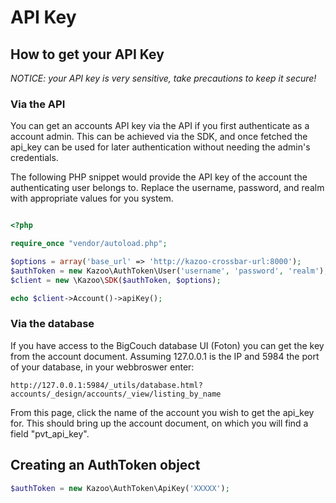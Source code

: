 # API Key

## How to get your API Key
_NOTICE: your API key is very sensitive, take precautions to keep it secure!_

### Via the API
You can get an accounts API key via the API if you first authenticate as a account admin.  This can be achieved via the SDK, and once fetched the api_key can be used for later authentication without needing the admin's credentials.

The following PHP snippet would provide the API key of the account the authenticating user belongs to.  Replace the username, password, and realm with appropriate values for you system.

```php

<?php

require_once "vendor/autoload.php";

$options = array('base_url' => 'http://kazoo-crossbar-url:8000');
$authToken = new Kazoo\AuthToken\User('username', 'password', 'realm');
$client = new \Kazoo\SDK($authToken, $options);

echo $client->Account()->apiKey();

```

### Via the database

If you have access to the BigCouch database UI (Foton) you can get the key from the account document.  Assuming 127.0.0.1 is the IP and 5984 the port of your database, in your webbroswer enter:
```
http://127.0.0.1:5984/_utils/database.html?accounts/_design/accounts/_view/listing_by_name
```

From this page, click the name of the account you wish to get the api_key for.  This should bring up the account document, on which you will find a field "pvt_api_key".


## Creating an AuthToken object
```php
$authToken = new Kazoo\AuthToken\ApiKey('XXXXX');
```
